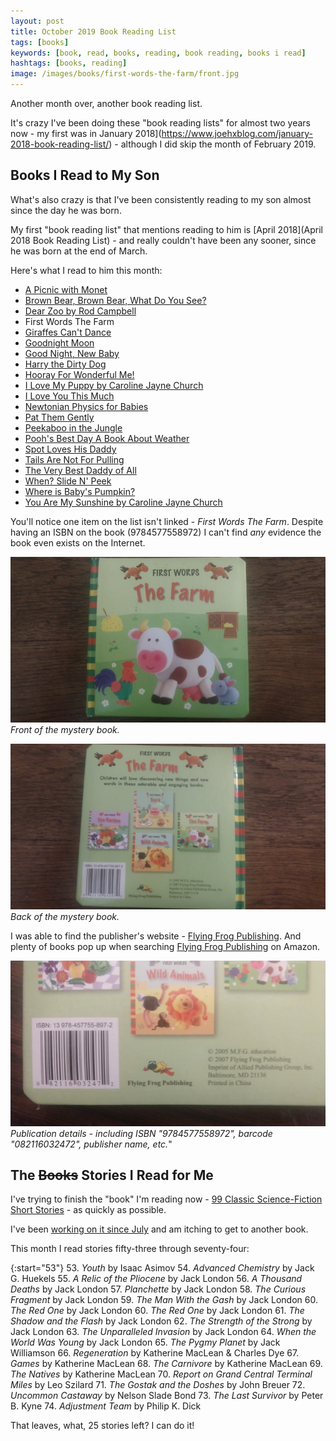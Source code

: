 ```yaml
---
layout: post
title: October 2019 Book Reading List
tags: [books]
keywords: [book, read, books, reading, book reading, books i read]
hashtags: [books, reading]
image: /images/books/first-words-the-farm/front.jpg
---
```


Another month over, another book reading list.

It's crazy I've been doing these "book reading lists" for almost two years now - my first was in January 2018](https://www.joehxblog.com/january-2018-book-reading-list/) - although I did skip the month of February 2019.

## Books I Read to My Son

What's also crazy is that I've been consistently reading to my son almost since the day he was born.

My first "book reading list" that mentions reading to him is [April 2018](April 2018 Book Reading List) - and really couldn't have been any sooner, since he was born at the end of March.

Here's what I read to him this month:

* [A Picnic with Monet](https://www.abebooks.com/products/isbn/9780811840460/22797475605)
* [Brown Bear, Brown Bear, What Do You See?](https://www.abebooks.com/products/isbn/9780805047905/30449175727)
* [Dear Zoo by Rod Campbell](https://www.abebooks.com/products/isbn/9780140504460/30342770212)
* First Words The Farm
* [Giraffes Can't Dance](https://www.abebooks.com/products/isbn/9780439287197/22590290202)
* [Goodnight Moon](https://www.abebooks.com/products/isbn/9780694003617/22680933528)
* [Good Night, New Baby](https://www.abebooks.com/products/isbn/9781602191884/30461426321)
* [Harry the Dirty Dog](https://www.abebooks.com/products/isbn/9780060842444/30318576098)
* [Hooray For Wonderful Me!](https://www.abebooks.com/servlet/BookDetailsPL?bi=30408124302)
* [I Love My Puppy by Caroline Jayne Church](https://www.abebooks.com/products/isbn/9780545835947/30232218640)
* [I Love You This Much](https://www.abebooks.com/products/isbn/9780310709619/22823417234)
* [Newtonian Physics for Babies](https://www.abebooks.com/products/isbn/9781492656203/30369022981)
* [Pat Them Gently](https://www.abebooks.com/products/isbn/9781581174625/30437603088)
* [Peekaboo in the Jungle](https://www.abebooks.com/products/isbn/9780760760772/30350745445)
* [Pooh's Best Day A Book About Weather](https://www.abebooks.com/products/isbn/9789999030168/22925034702)
* [Spot Loves His Daddy](https://www.abebooks.com/products/isbn/9780399243516/30277992672)
* [Tails Are Not For Pulling](https://www.abebooks.com/products/isbn/9781575421803/22550815426)
* [The Very Best Daddy of All](https://www.abebooks.com/products/isbn/9780689841781/30339258990)
* [When? Slide N' Peek](https://www.abebooks.com/products/isbn/9781934650721/30331161552)
* [Where is Baby's Pumpkin?](https://www.abebooks.com/products/isbn/9781416909705/22742985323)
* [You Are My Sunshine by Caroline Jayne Church](https://www.abebooks.com/products/isbn/9780545075527/30332237361)

You'll notice one item on the list isn't linked - *First Words The Farm*. Despite having an ISBN on the book (9784577558972) I can't find *any* evidence the book even exists on the Internet.

![Front of First Words The Farm](/images/books/first-words-the-farm/front.jpg)
*Front of the mystery book.*

![Back of First Words The Farm](/images/books/first-words-the-farm/back.jpg)
*Back of the mystery book.*

I was able to find the publisher's website - [Flying Frog Publishing](https://www.flyingfrogpub.com/). And plenty of books pop up when searching [Flying Frog Publishing](https://www.amazon.com/Flying-Frog-Publishing-Books/s?k=Flying+Frog+Publishing&rh=n%3A283155&tag=hendrixjoseph-20) on Amazon.

![Publication details.](/images/books/first-words-the-farm/detail.jpg)
*Publication details - including ISBN "9784577558972", barcode "082116032472", publisher name, etc.*"

## The ~~Books~~ Stories I Read for Me

I've trying to finish the "book" I'm reading now - [99 Classic Science-Fiction Short Stories](https://www.amazon.com/gp/product/B07RKSDTFP/?tag=hendrixjoseph-20) - as quickly as possible.

I've been [working on it since July](https://www.joehxblog.com/july-2019-book-reading-list/) and am itching to get to another book.

This month I read stories fifty-three through seventy-four:

{:start="53"}
53. *Youth* by Isaac Asimov
54. *Advanced Chemistry* by Jack G. Huekels
55. *A Relic of the Pliocene* by Jack London
56. *A Thousand Deaths* by Jack London
57. *Planchette* by Jack London
58. *The Curious Fragment* by Jack London
59. *The Man With the Gash* by Jack London
60. *The Red One* by Jack London
60. *The Red One* by Jack London
61. *The Shadow and the Flash* by Jack London
62. *The Strength of the Strong* by Jack London
63. *The Unparalleled Invasion* by Jack London
64. *When the World Was Young* by Jack London
65. *The Pygmy Planet* by Jack Williamson
66. *Regeneration* by Katherine MacLean &amp; Charles Dye
67. *Games* by Katherine MacLean
68. *The Carnivore* by Katherine MacLean
69. *The Natives* by Katherine MacLean
70. *Report on Grand Central Terminal Miles* by Leo Szilard
71. *The Gostak and the Doshes* by John Breuer
72. *Uncommon Castaway* by Nelson Slade Bond
73. *The Last Survivor* by Peter B. Kyne
74. *Adjustment Team* by Philip K. Dick

That leaves, what, 25 stories left? I can do it!